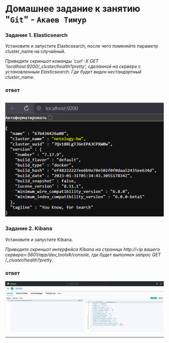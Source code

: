 # Домашнее задание к занятию "`Git`" - `Акаев Тимур`

### Задание 1. Elasticsearch 

Установите и запустите Elasticsearch, после чего поменяйте параметр cluster_name на случайный. 

*Приведите скриншот команды 'curl -X GET 'localhost:9200/_cluster/health?pretty', сделанной на сервере с установленным Elasticsearch. Где будет виден нестандартный cluster_name*.

### ответ
![Скриншот-1](https://github.com/timurgithub/elk-hw/blob/main/img/1.png)
---

### Задание 2. Kibana

Установите и запустите Kibana.

*Приведите скриншот интерфейса Kibana на странице http://<ip вашего сервера>:5601/app/dev_tools#/console, где будет выполнен запрос GET /_cluster/health?pretty*.

### ответ
![Скриншот-1](https://github.com/timurgithub/elk-hw/blob/main/img/2.png)

---

